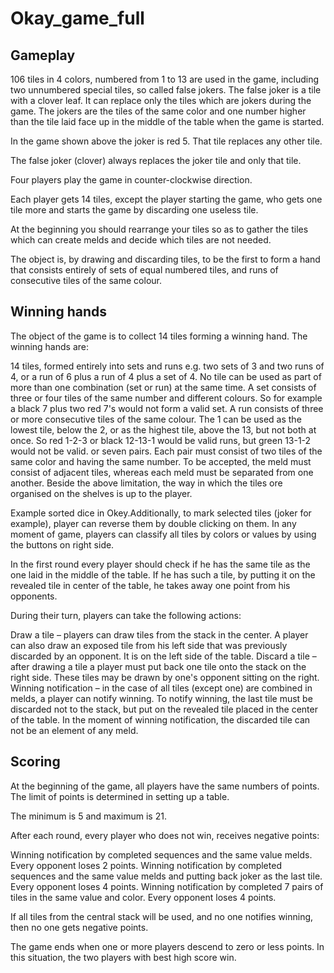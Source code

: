# Okay_game_full


## Gameplay
106 tiles in 4 colors, numbered from 1 to 13 are used in the game, including two unnumbered special tiles, so called false jokers.
The false joker is a tile with a clover leaf. It can replace only the tiles which are jokers during the game.
The jokers are the tiles of the same color and one number higher than the tile laid face up in the middle of the table when the game is started.

In the game shown above the joker is red 5. That tile replaces any other tile.

The false joker (clover) always replaces the joker tile and only that tile.

Four players play the game in counter-clockwise direction.

Each player gets 14 tiles, except the player starting the game, who gets one tile more and starts the game by discarding one useless tile.

At the beginning you should rearrange your tiles so as to gather the tiles which can create melds and decide which tiles are not needed.

The object is, by drawing and discarding tiles, to be the first to form a hand that consists entirely of sets of equal numbered tiles, and runs of consecutive tiles of the same colour.

## Winning hands
The object of the game is to collect 14 tiles forming a winning hand.
The winning hands are:

14 tiles, formed entirely into sets and runs
e.g. two sets of 3 and two runs of 4, or a run of 6 plus a run of 4 plus a set of 4.
No tile can be used as part of more than one combination (set or run) at the same time.
A set consists of three or four tiles of the same number and different colours.
So for example a black 7 plus two red 7's would not form a valid set.
A run consists of three or more consecutive tiles of the same colour.
The 1 can be used as the lowest tile, below the 2, or as the highest tile, above the 13, but not both at once. So red 1-2-3 or black 12-13-1 would be valid runs, but green 13-1-2 would not be valid.
or seven pairs. Each pair must consist of two tiles of the same color and having the same number.
To be accepted, the meld must consist of adjacent tiles, whereas each meld must be separated from one another. Beside the above limitation, the way in which the tiles ore organised on the shelves is up to the player.

Example sorted dice in Okey.Additionally, to mark selected tiles (joker for example), player can reverse them by double clicking on them. In any moment of game, players can classify all tiles by colors or values by using the buttons on right side.

In the first round every player should check if he has the same tile as the one laid in the middle of the table. If he has such a tile, by putting it on the revealed tile in center of the table, he takes away one point from his opponents.

During their turn, players can take the following actions:

Draw a tile – players can draw tiles from the stack in the center. A player can also draw an exposed tile from his left side that was previously discarded by an opponent. It is on the left side of the table.
Discard a tile – after drawing a tile a player must put back one tile onto the stack on the right side. These tiles may be drawn by one's opponent sitting on the right.
Winning notification – in the case of all tiles (except one) are combined in melds, a player can notify winning. To notify winning, the last tile must be discarded not to the stack, but put on the revealed tile placed in the center of the table.
In the moment of winning notification, the discarded tile can not be an element of any meld.

## Scoring
At the beginning of the game, all players have the same numbers of points. The limit of points is determined in setting up a table.

The minimum is 5 and maximum is 21.

After each round, every player who does not win, receives negative points:

Winning notification by completed sequences and the same value melds. Every opponent loses 2 points.
Winning notification by completed sequences and the same value melds and putting back joker as the last tile. Every opponent loses 4 points.
Winning notification by completed 7 pairs of tiles in the same value and color. Every opponent loses 4 points.

If all tiles from the central stack will be used, and no one notifies winning, then no one gets negative points.

The game ends when one or more players descend to zero or less points. In this situation, the two players with best high score win.
